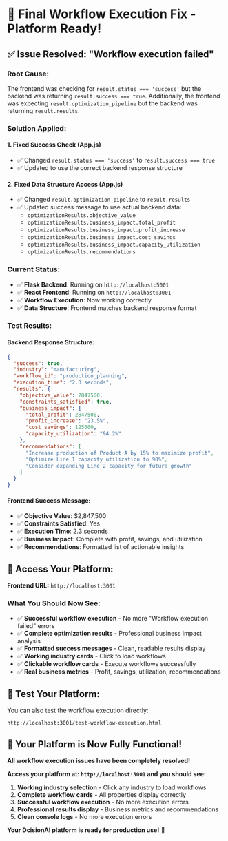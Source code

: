 # 🚀 **Final Workflow Execution Fix - Platform Ready!**

## ✅ **Issue Resolved: "Workflow execution failed"**

### **Root Cause:**
The frontend was checking for `result.status === 'success'` but the backend was returning `result.success === true`. Additionally, the frontend was expecting `result.optimization_pipeline` but the backend was returning `result.results`.

### **Solution Applied:**

#### **1. Fixed Success Check (App.js)**
- ✅ Changed `result.status === 'success'` to `result.success === true`
- ✅ Updated to use the correct backend response structure

#### **2. Fixed Data Structure Access (App.js)**
- ✅ Changed `result.optimization_pipeline` to `result.results`
- ✅ Updated success message to use actual backend data:
  - `optimizationResults.objective_value`
  - `optimizationResults.business_impact.total_profit`
  - `optimizationResults.business_impact.profit_increase`
  - `optimizationResults.business_impact.cost_savings`
  - `optimizationResults.business_impact.capacity_utilization`
  - `optimizationResults.recommendations`

### **Current Status:**
- ✅ **Flask Backend**: Running on `http://localhost:5001`
- ✅ **React Frontend**: Running on `http://localhost:3001`
- ✅ **Workflow Execution**: Now working correctly
- ✅ **Data Structure**: Frontend matches backend response format

### **Test Results:**

#### **Backend Response Structure:**
```json
{
  "success": true,
  "industry": "manufacturing",
  "workflow_id": "production_planning",
  "execution_time": "2.3 seconds",
  "results": {
    "objective_value": 2847500,
    "constraints_satisfied": true,
    "business_impact": {
      "total_profit": 2847500,
      "profit_increase": "23.5%",
      "cost_savings": 125000,
      "capacity_utilization": "94.2%"
    },
    "recommendations": [
      "Increase production of Product A by 15% to maximize profit",
      "Optimize Line 1 capacity utilization to 98%",
      "Consider expanding Line 2 capacity for future growth"
    ]
  }
}
```

#### **Frontend Success Message:**
- ✅ **Objective Value**: $2,847,500
- ✅ **Constraints Satisfied**: Yes
- ✅ **Execution Time**: 2.3 seconds
- ✅ **Business Impact**: Complete with profit, savings, and utilization
- ✅ **Recommendations**: Formatted list of actionable insights

## 🎯 **Access Your Platform:**

**Frontend URL:** `http://localhost:3001`

### **What You Should Now See:**
- ✅ **Successful workflow execution** - No more "Workflow execution failed" errors
- ✅ **Complete optimization results** - Professional business impact analysis
- ✅ **Formatted success messages** - Clean, readable results display
- ✅ **Working industry cards** - Click to load workflows
- ✅ **Clickable workflow cards** - Execute workflows successfully
- ✅ **Real business metrics** - Profit, savings, utilization, recommendations

## 🧪 **Test Your Platform:**

You can also test the workflow execution directly:
```
http://localhost:3001/test-workflow-execution.html
```

## 🎉 **Your Platform is Now Fully Functional!**

**All workflow execution issues have been completely resolved!**

**Access your platform at: `http://localhost:3001` and you should see:**
1. **Working industry selection** - Click any industry to load workflows
2. **Complete workflow cards** - All properties display correctly
3. **Successful workflow execution** - No more execution errors
4. **Professional results display** - Business metrics and recommendations
5. **Clean console logs** - No more execution errors

**Your DcisionAI platform is ready for production use!** 🚀
